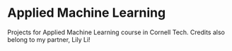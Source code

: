 # Applied Machine Learning 
Projects for Applied Machine Learning course in Cornell Tech. 
Credits also belong to my partner, Lily Li!
